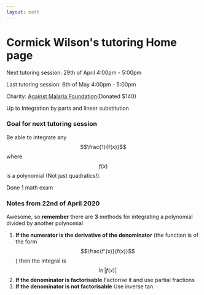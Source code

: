 ```yaml
---
layout: math
---
```

# Cormick Wilson's tutoring Home page

Next tutoring session: 29th of April 4:00pm - 5:00pm

Last tutoring session: 6th of May 4:00pm - 5:00pm

Charity: [Against Malaria Foundation](https://www.againstmalaria.com/)(Donated $140)

Up to Integration by parts and linear substitution

### Goal for next tutoring session
Be able to integrate any $$\frac{1}{f(x)}$$ where $$f(x)$$ is a polynomial (Not just quadratics!).

Done 1 math exam

### Notes from 22nd of April 2020
Awesome, so **remember** there are **3** methods for integrating a polynomial
divided by another polynomial

1. **If the numerator is the derivative of the denominator** (the function is of the
   form $$\frac{f'(x)}{f(x)}$$) then the integral is $$\ln{|f(x)|}$$
2. **If the denominator is factorisable** Factorise it and use partial fractions
3. **If the denominator is not factorisable** Use inverse tan
